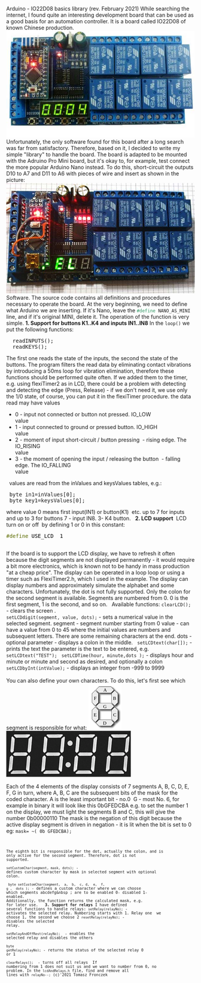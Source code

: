 Arduino - IO22D08 basics library (rev. February 2021)
While searching the internet, I found quite an interesting development board that can be used as a good basis for an automation controller. It is a board called IO22D08 of known Chinese production.
<img src="img/IO22D08.jpg" >
Unfortunately, the only software found for this board after a long search was far from satisfactory. Therefore, based on it, I decided to write my simple "library" to handle the board.
The board is adapted to be mounted with the Adruino Pro Mini board, but it's okay to, for example, test connect the more popular Arduino Nano instead. To do this, short-circuit the outputs D10 to A7 and D11 to A6 with pieces of wire and insert as shown in the picture:
<img src="img/IO22D08-NANO.jpg">
Software.
The source code contains all definitions and procedures necessary to operate the board.
At the very beginning, we need to define what Arduino we are inserting. If it's Nano, leave the <code><span style="color: #339966;">#define</span> NANO_AS_MINI</code> line, and if it's original MINI, delete it.
The operation of the function is very simple.
<strong>1. Support for buttons K1..K4 and inputs IN1..IN8</strong>
In the <code>loop()</code> we put the following functions:
<pre>&nbsp; readINPUTS();<br>&nbsp; readKEYS();</pre>
The first one reads the state of the inputs, the second the state of the buttons. The program filters the read data by eliminating contact vibrations by introducing a 50ms loop for vibration elimination, therefore these functions should be performed quite often. If we added them to the timer, e.g. using flexiTimer2 as in LCD, there could be a problem with detecting and detecting the edge (Press, Release) - if we don't need it, we use only the 1/0 state, of course, you can put it in the flexiTimer procedure.
the data read may have values
<ul>
<li>0 - input not connected or button not pressed. IO_LOW</li> value
<li>1 - input connected to ground or pressed button. IO_HIGH</li> value
<li>2 - moment of input short-circuit / button pressing&nbsp; - rising edge. The IO_RISING</li> value
<li >3 - the moment of opening the input / releasing the button&nbsp; - falling edge. The IO_FALLING</li> value
</ul>
&nbsp;
values are read from the inValues and keysValues tables, e.g.:
<pre>&nbsp;byte in1=inValues[0]; <br>&nbsp;byte key1=keysValues[0]; </pre>
where value 0 means first input(IN1) or button(K1)&nbsp; etc. up to 7 for inputs and up to 3 for buttons 7 - input IN8. 3- K4 button.
&nbsp;
<strong>2. LCD support</strong>
&nbsp;LCD turn on or off&nbsp; by defining 1 or 0 in this constant:
<pre><span style="color: #5e6d03;">#define</span> <span style="color: #000000;">USE_LCD</span> <span style="color: #000000;"> 1</span>

</pre>
If the board is to support the LCD display, we have to refresh it often because the digit segments are not displayed permanently - it would require a bit more electronics, which is known not to be handy in mass production "at a cheap price".
The display can be operated in a loop loop or using a timer such as FlexiTimer2.h, which I used in the example.
The display can display numbers and approximately simulate the alphabet and some characters.
Unfortunately, the dot is not fully supported. Only the colon for the second segment is available.
Segments are numbered from 0. 0 is the first segment, 1 is the second, and so on.
&nbsp;
Available functions:
<code>clearLCD();</code> - clears the screen .
<br><code>setLCDdigit(segment, value, dots);</code> - sets a numerical value in the selected segment.
segment - segment number starting from 0
value - can have a value from 0 to 45 where the initial values are numbers and subsequent letters. There are some remaining characters at the end.
dots - optional parameter - displays a colon in the middle.
&nbsp;
<code>setLCDtext(char[]);</code> - prints the text
the parameter is the text to be entered, e.g. <code>setLCDtext("TEST");</code>
&nbsp;
<code>setLCDTime(hour, minute,dots );</code> - displays hour and minute or minute and second as desired, and optionally a colon
<br><code>setLCDbyInt(intValue);</code> - displays an integer from -999 to 9999<br><br>You can also define your own characters. To do this, let's first see which segment is responsible for what:
<img class="cimg" src="img/7seg.png" alt="">
<img class="cimg" src="img/4x7seg.png" alt="">

Each of the 4 elements of the display consists of 7 segments A, B, C, D, E, F, G in turn, where A, B, C are the subsequent bits of the mask for the coded character. A is the least important bit - no.0&nbsp; G - most No. 6, for example in binary it will look like this 0bGFEDCBA
e.g. to set the number 1 on the display, we must light the segments B and C, this will give the number 0b00000110
The mask is the negation of this digit because the active display segment is driven in negation - it is lit when the bit is set to 0
eg: <code>mask= ~( 0b GFEDCBA);<code>
  
The eighth bit is responsible for the dot, actually the colon, and is only active for the second segment. Therefore, dot is not supported.<br><br><code>setCustomChar(segment, mask, dots);</code> - defines custom character by mask in selected segment with optional colon.<br><br><code> byte setCustomChar(segment,&nbsp; a,&nbsp; b,&nbsp; c, d,&nbsp; e,&nbsp; f,&nbsp; g ,&nbsp; dots );</code> - defines a custom character where we can choose which segments abcdefg&nbsp ; are to be enabled 0- disabled 1- enabled.<br>Additionally, the function returns the calculated mask, e.g. for later use.
&nbsp;
<strong>3. Support for relays</strong>
I have defined several functions to handle relays:
<code>setRelay(relayNo);</code> - activates the selected relay. Numbering starts with 1. Relay one&nbsp; we choose 1, the second we choose 2
<code>resetRelay(relayNo);</code> - disables the selected relay.<br><br><code>setRelayAndOffRest(relayNo);</code>&nbsp; - enables the selected relay and disables the others<br><br><code>byte getRelay(relayNo);</code> - returns the status of the selected relay 0 or 1<br><br><code>clearRelays();</code >&nbsp; - turns off all relays
&nbsp;If numbering from 1 does not suit us and we want to number from 0, no problem. In the <code>lcdAndRelays.h</code> file, find and remove all lines with <code>relayNo--;</code>
  (c)'2021 Tomasz Fronczek
